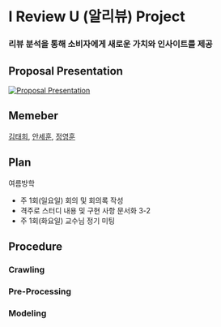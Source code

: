 # I Review U (알리뷰) Project
### 리뷰 분석을 통해 소비자에게 새로운 가치와 인사이트를 제공

## Proposal Presentation

[![Proposal Presentation](http://img.youtube.com/vi/Se5rlq29gIY/0.jpg)](https://youtu.be/Se5rlq29gIY) 
## Memeber
[김태희](https://github.com/taehui530), [안세훈](https://github.com/ashpurple), [정영훈](https://github.com/JYH0817)

## Plan
여름방학
- 주 1회(일요일) 회의 및 회의록 작성
- 격주로 스터디 내용 및 구현 사항 문서화
3-2
- 주 1회(화요일) 교수님 정기 미팅

## Procedure

### Crawling

### Pre-Processing

### Modeling
